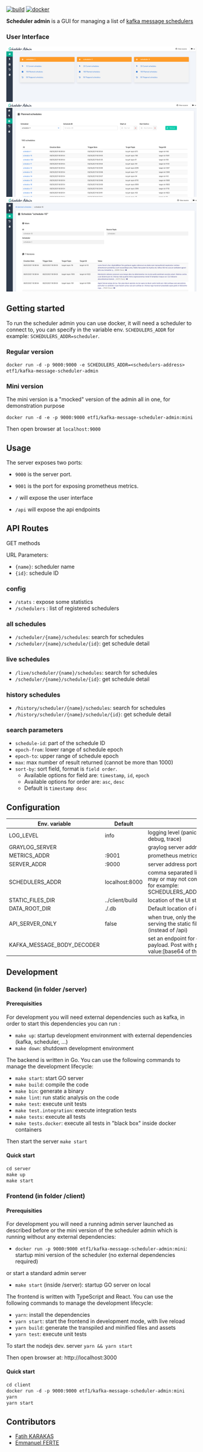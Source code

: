 [![build](https://github.com/etf1/kafka-message-scheduler-admin/actions/workflows/build.yml/badge.svg)](https://github.com/etf1/kafka-message-scheduler-admin/actions/workflows/build.yml)
[![docker](https://github.com/etf1/kafka-message-scheduler-admin/actions/workflows/docker.yml/badge.svg)](https://github.com/etf1/kafka-message-scheduler-admin/actions/workflows/docker.yml)

**Scheduler admin** is a GUI for managing a list of [kafka message schedulers](https://github.com/etf1/kafka-message-scheduler)


### User Interface

![Home](docs/screenshots/one.png)
![List](docs/screenshots/two.png)
![Detail](docs/screenshots/three.png)

## Getting started

To run the scheduler admin you can use docker, it will need a scheduler to connect to, you can specify in the variable env. `SCHEDULERS_ADDR` for example: `SCHEDULERS_ADDR=scheduler`.

### Regular version

```
docker run -d -p 9000:9000 -e SCHEDULERS_ADDR=<schedulers-address> etf1/kafka-message-scheduler-admin
```

### Mini version

The mini version is a "mocked" version of the admin all in one, for demonstration purpose

```
docker run -d -e -p 9000:9000 etf1/kafka-message-scheduler-admin:mini
```

Then open browser at `localhost:9000`

## Usage

The server exposes two ports:

- `9000` is the server port. 
- `9001` is the port for exposing prometheus metrics.

- `/` will expose the user interface
- `/api` will expose the api endpoints

## API Routes

GET methods

URL Parameters:
- `{name}`: scheduler name
- `{id}`: schedule ID

### config
- `/stats` : expose some statistics
- `/schedulers` : list of registered schedulers

### all schedules
- `/scheduler/{name}/schedules`: search for schedules 
- `/scheduler/{name}/schedule/{id}`: get schedule detail

### live schedules
- `/live/scheduler/{name}/schedules`: search for schedules
- `/scheduler/{name}/schedule/{id}`: get schedule detail

### history schedules
- `/history/scheduler/{name}/schedules`: search for schedules
- `/history/scheduler/{name}/schedule/{id}`: get schedule detail

### search parameters

- `schedule-id`: part of the schedule ID
- `epoch-from`: lower range of schedule epoch
- `epoch-to`: upper range of schedule epoch
- `max`: max number of result returned (cannot be more than 1000)
- `sort-by`: sort field, format is `field order`. 
   - Available options for field are: `timestamp`, `id`, `epoch`
   - Available options for order are: `asc`, `desc`
   - Default is `timestamp desc`

## Configuration

| Env. variable    | Default         | Description                                                                                                                                                |
|------------------|-----------------|------------------------------------------------------------------------------------------------------------------------------------------------------------|
| LOG_LEVEL        | info            | logging level (panic, fatal, error, warning, info, debug, trace)                                                                                           |
| GRAYLOG_SERVER   |                 | graylog server address                                                                                                                                     |
| METRICS_ADDR     | :9001           | prometheus metrics port                                                                                                                                    |
| SERVER_ADDR      | :9000           | server address port                                                                                                                                        |
| SCHEDULERS_ADDR  | localhost:8000  | comma separated list of address of schedulers, may or may not contain port (default port is 8000), for example: SCHEDULERS_ADDR=scheduler1,scheduler2:8000 |
| STATIC_FILES_DIR | ../client/build | location of the UI static files for the HTML & js files                                                                                                    |
| DATA_ROOT_DIR    | ./.db           | Default location of internal database files                                                                                                                |
| API_SERVER_ONLY  | false           | when true, only the rest api is exposed without serving the static files and default route is / (instead of /api)                                          |
| KAFKA_MESSAGE_BODY_DECODER  |            | set an endpoint for decoding kafka message payload. Post with payload {id:xxx target-topic:yyy value:[base64 of the kafka message body]}                                          |

## Development

### Backend (in folder /server)

#### Prerequisities

For development you will need external dependencies such as kafka, in order to start this dependencies you can run :

- `make up`: startup development environment with external dependencies (kafka, scheduler, ...)
- `make down`:  shutdown development environment

The backend is written in Go. You can use the following commands to manage the development lifecycle:

- `make start`: start GO server
- `make build`: compile the code
- `make bin`: generate a binary
- `make lint`: run static analysis on the code
- `make test`: execute unit tests
- `make test.integration`: execute integration tests
- `make tests`: execute all tests
- `make tests.docker`: execute all tests in "black box" inside docker containers

Then start the server `make start`

#### Quick start

```
cd server
make up
make start
```

### Frontend (in folder /client)

#### Prerequisities

For development you will need a running admin server launched as described before or the mini version of the scheduler admin which is running without any external dependencies:

- `docker run -p 9000:9000 etf1/kafka-message-scheduler-admin:mini`: startup mini version of the scheduler (no external dependencies required)

or start a standard admin server

- `make start` (inside /server): startup GO server on local

The frontend is written with TypeScript and React. You can use the following commands to manage the development lifecycle:

- `yarn`: install the dependencies
- `yarn start`: start the frontend in development mode, with live reload
- `yarn build`: generate the transpiled and minified files and assets
- `yarn test`: execute unit tests

To start the nodejs dev. server `yarn && yarn start`

Then open browser at: http://localhost:3000

#### Quick start

```
cd client
docker run -d -p 9000:9000 etf1/kafka-message-scheduler-admin:mini
yarn
yarn start
```

## Contributors

- [Fatih KARAKAŞ](https://github.com/fkarakas)
- [Emmanuel FERTE](https://github.com/eferte)

